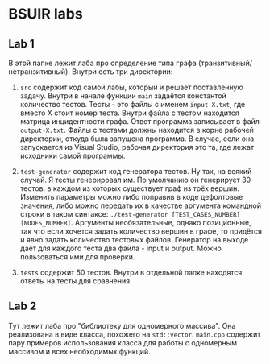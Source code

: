 # BSUIR labs

## Lab 1

В этой папке лежит лаба про определение типа графа (транзитивный/нетранзитивный).
Внутри есть три директории:

1. `src` содержит код самой лабы, который и решает поставленную задачу. Внутри в начале
функции `main` задаётся константой количество тестов. Тесты - это файлы с именем `input-X.txt`,
где вместо Х стоит номер теста. Внутри файла с тестом находится матрица инцидентности графа.
Ответ программа записывает в файл `output-X.txt`. Файлы с тестами должны находится в корне
рабочей директории, откуда была запущена программа. В случае, если она запускается из Visual Studio,
рабочая директория это та, где лежат исходники самой программы.

2. `test-generator` содержит код генератора тестов. Ну так, на всякий случай. Я тесты генерировал им.
По умолчанию он генерирует 30 тестов, в каждом из которых существует граф из трёх вершин. Изменить параметры
можно либо поправив в коде дефолтовые значения, либо можно передать их в качестве аргумента командной строки
в таком синтаксе: `./test-generator [TEST_CASES_NUMBER] [NODES_NUMBER]`. Аргументы необязательные, однако
позиционные, так что если хочется задать количество вершин в графе, то придётся и явно задать количество тестовых
файлов. Генератор на выходе даёт для каждого теста два файла - input и output. Можно пользоваться ими для проверки.

3. `tests` содержит 50 тестов. Внутри в отдельной папке находятся ответы на тесты для сравнения.

## Lab 2

Тут лежит лаба про "библиотеку для одномерного массива". Она реализована в виде класса, похожего на `std::vector`.
`main.cpp` содержит пару примеров использования класса для работы с одномерным массивом и всех необходимых функций.
